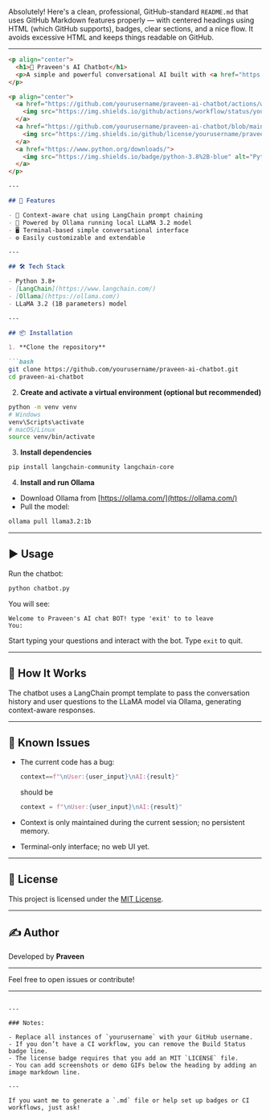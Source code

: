 Absolutely! Here's a clean, professional, GitHub-standard `README.md` that uses GitHub Markdown features properly — with centered headings using HTML (which GitHub supports), badges, clear sections, and a nice flow. It avoids excessive HTML and keeps things readable on GitHub.

---

````markdown
<p align="center">
  <h1>🧠 Praveen's AI Chatbot</h1>
  <p>A simple and powerful conversational AI built with <a href="https://www.langchain.com/">LangChain</a> and <a href="https://ollama.com/">Ollama</a> using the <code>llama3.2:1b</code> model.</p>
</p>

<p align="center">
  <a href="https://github.com/yourusername/praveen-ai-chatbot/actions/workflows/ci.yml">
    <img src="https://img.shields.io/github/actions/workflow/status/yourusername/praveen-ai-chatbot/ci.yml" alt="Build Status"/>
  </a>
  <a href="https://github.com/yourusername/praveen-ai-chatbot/blob/main/LICENSE">
    <img src="https://img.shields.io/github/license/yourusername/praveen-ai-chatbot" alt="License"/>
  </a>
  <a href="https://www.python.org/downloads/">
    <img src="https://img.shields.io/badge/python-3.8%2B-blue" alt="Python Version"/>
  </a>
</p>

---

## 🚀 Features

- 💬 Context-aware chat using LangChain prompt chaining  
- 🤖 Powered by Ollama running local LLaMA 3.2 model  
- 🖥️ Terminal-based simple conversational interface  
- ⚙️ Easily customizable and extendable  

---

## 🛠️ Tech Stack

- Python 3.8+  
- [LangChain](https://www.langchain.com/)  
- [Ollama](https://ollama.com/)  
- LLaMA 3.2 (1B parameters) model  

---

## 📦 Installation

1. **Clone the repository**

```bash
git clone https://github.com/yourusername/praveen-ai-chatbot.git
cd praveen-ai-chatbot
````

2. **Create and activate a virtual environment (optional but recommended)**

```bash
python -m venv venv
# Windows
venv\Scripts\activate
# macOS/Linux
source venv/bin/activate
```

3. **Install dependencies**

```bash
pip install langchain-community langchain-core
```

4. **Install and run Ollama**

* Download Ollama from [https://ollama.com/](https://ollama.com/)
* Pull the model:

```bash
ollama pull llama3.2:1b
```

---

## ▶️ Usage

Run the chatbot:

```bash
python chatbot.py
```

You will see:

```
Welcome to Praveen's AI chat BOT! type 'exit' to to leave
You:
```

Start typing your questions and interact with the bot. Type `exit` to quit.

---

## 🧠 How It Works

The chatbot uses a LangChain prompt template to pass the conversation history and user questions to the LLaMA model via Ollama, generating context-aware responses.

---

## 🐞 Known Issues

* The current code has a bug:

  ```python
  context==f"\nUser:{user_input}\nAI:{result}"
  ```

  should be

  ```python
  context = f"\nUser:{user_input}\nAI:{result}"
  ```
* Context is only maintained during the current session; no persistent memory.
* Terminal-only interface; no web UI yet.

---

## 📄 License

This project is licensed under the [MIT License](LICENSE).

---

## ✍️ Author

Developed by **Praveen**

---

Feel free to open issues or contribute!

---

```

---

### Notes:

- Replace all instances of `yourusername` with your GitHub username.
- If you don’t have a CI workflow, you can remove the Build Status badge line.
- The license badge requires that you add an MIT `LICENSE` file.
- You can add screenshots or demo GIFs below the heading by adding an image markdown line.

---

If you want me to generate a `.md` file or help set up badges or CI workflows, just ask!
```
